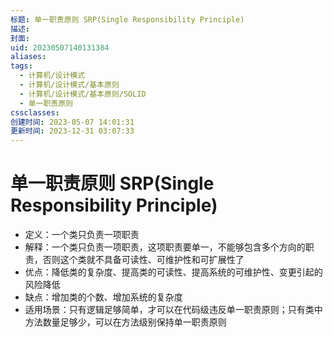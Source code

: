 ```yaml
---
标题: 单一职责原则 SRP(Single Responsibility Principle)
描述: 
封面: 
uid: 20230507140131384
aliases: 
tags:
  - 计算机/设计模式
  - 计算机/设计模式/基本原则
  - 计算机/设计模式/基本原则/SOLID
  - 单一职责原则
cssclasses: 
创建时间: 2023-05-07 14:01:31
更新时间: 2023-12-31 03:07:33
---
```


# 单一职责原则 SRP(Single Responsibility Principle)

- 定义：一个类只负责一项职责
- 解释：一个类只负责一项职责，这项职责要单一，不能够包含多个方向的职责，否则这个类就不具备可读性、可维护性和可扩展性了
- 优点：降低类的复杂度、提高类的可读性、提高系统的可维护性、变更引起的风险降低
- 缺点：增加类的个数、增加系统的复杂度
- 适用场景：只有逻辑足够简单，才可以在代码级违反单一职责原则；只有类中方法数量足够少，可以在方法级别保持单一职责原则
